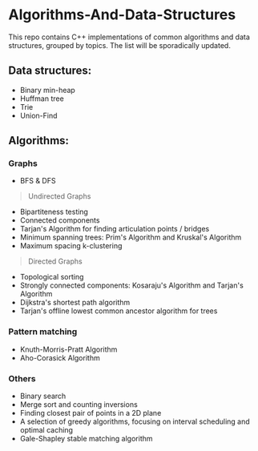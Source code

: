 # Algorithms-And-Data-Structures

This repo contains C++ implementations of common algorithms and data structures, grouped by topics. The list will be sporadically updated.

## Data structures:
- Binary min-heap
- Huffman tree
- Trie
- Union-Find

## Algorithms:
### Graphs
- BFS & DFS

> Undirected Graphs
- Bipartiteness testing
- Connected components
- Tarjan's Algorithm for finding articulation points / bridges
- Minimum spanning trees: Prim's Algorithm and Kruskal's Algorithm
- Maximum spacing k-clustering

> Directed Graphs
- Topological sorting
- Strongly connected components: Kosaraju's Algorithm and Tarjan's Algorithm
- Dijkstra's shortest path algorithm
- Tarjan's offline lowest common ancestor algorithm for trees

### Pattern matching
- Knuth-Morris-Pratt Algorithm
- Aho-Corasick Algorithm

### Others
- Binary search
- Merge sort and counting inversions
- Finding closest pair of points in a 2D plane
- A selection of greedy algorithms, focusing on interval scheduling and optimal caching
- Gale-Shapley stable matching algorithm
